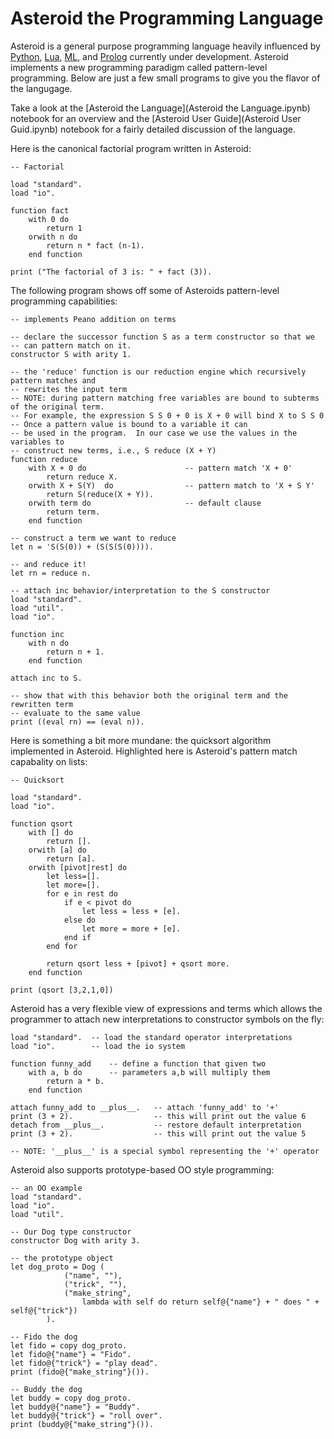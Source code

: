 # Asteroid the Programming Language

Asteroid is a general purpose programming language heavily influenced by [Python](https://www.python.org), [Lua](http://www.lua.org), [ML](https://www.smlnj.org), and [Prolog](http://www.swi-prolog.org) currently under development.  Asteroid implements a new programming paradigm called pattern-level programming.  Below are just a few small programs to give you the flavor of the langugage.

Take a look at the [Asteroid the Language](Asteroid the Language.ipynb) notebook for an overview and the [Asteroid User Guide](Asteroid User Guid.ipynb) notebook for a fairly detailed discussion of the language.

Here is the canonical factorial program written in Asteroid:

```
-- Factorial

load "standard".
load "io".

function fact 
    with 0 do
        return 1
    orwith n do
        return n * fact (n-1).
    end function

print ("The factorial of 3 is: " + fact (3)).
```
The following program shows off some of Asteroids pattern-level programming capabilities:

```
-- implements Peano addition on terms

-- declare the successor function S as a term constructor so that we 
-- can pattern match on it.
constructor S with arity 1.

-- the 'reduce' function is our reduction engine which recursively pattern matches and
-- rewrites the input term
-- NOTE: during pattern matching free variables are bound to subterms of the original term.
-- For example, the expression S S 0 + 0 is X + 0 will bind X to S S 0 
-- Once a pattern value is bound to a variable it can 
-- be used in the program.  In our case we use the values in the variables to 
-- construct new terms, i.e., S reduce (X + Y)
function reduce
    with X + 0 do                      -- pattern match 'X + 0'
        return reduce X.
    orwith X + S(Y)  do                -- pattern match to 'X + S Y'
        return S(reduce(X + Y)).
    orwith term do                     -- default clause
        return term.
    end function

-- construct a term we want to reduce  
let n = 'S(S(0)) + (S(S(S(0)))).

-- and reduce it!
let rn = reduce n.

-- attach inc behavior/interpretation to the S constructor
load "standard".
load "util".
load "io".

function inc 
    with n do
        return n + 1.
    end function
    
attach inc to S.

-- show that with this behavior both the original term and the rewritten term
-- evaluate to the same value
print ((eval rn) == (eval n)).
```

Here is something a bit more mundane: the quicksort algorithm implemented in Asteroid.  Highlighted here is Asteroid's
pattern match capabality on lists:

```
-- Quicksort

load "standard".
load "io".

function qsort
    with [] do
        return [].
    orwith [a] do
        return [a].
    orwith [pivot|rest] do
        let less=[]. 
        let more=[].
        for e in rest do  
            if e < pivot do
                let less = less + [e].
            else do
                let more = more + [e].
            end if
        end for
                        
        return qsort less + [pivot] + qsort more.
    end function
    
print (qsort [3,2,1,0])
```

Asteroid has a very flexible view of expressions and terms which allows the programmer to attach new interpretations to
constructor symbols on the fly:

```
load "standard".  -- load the standard operator interpretations
load "io".        -- load the io system

function funny_add    -- define a function that given two 
    with a, b do      -- parameters a,b will multiply them
        return a * b.
    end function

attach funny_add to __plus__.   -- attach 'funny_add' to '+'
print (3 + 2).                  -- this will print out the value 6
detach from __plus__.           -- restore default interpretation
print (3 + 2).                  -- this will print out the value 5

-- NOTE: '__plus__' is a special symbol representing the '+' operator
```

Asteroid also supports prototype-based OO style programming:

```
-- an OO example
load "standard".
load "io".
load "util".

-- Our Dog type constructor
constructor Dog with arity 3.

-- the prototype object
let dog_proto = Dog (
            ("name", ""),
            ("trick", ""),
            ("make_string", 
                lambda with self do return self@{"name"} + " does " + self@{"trick"})
        ).

-- Fido the dog
let fido = copy dog_proto.
let fido@{"name"} = "Fido".
let fido@{"trick"} = "play dead".
print (fido@{"make_string"}()).

-- Buddy the dog
let buddy = copy dog_proto.
let buddy@{"name"} = "Buddy".
let buddy@{"trick"} = "roll over".
print (buddy@{"make_string"}()).
```

